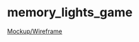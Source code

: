 # memory_lights_game
[Mockup/Wireframe](https://drive.google.com/file/d/1D01d4bl7dqBsnx6SDV8T0ztAKvY0d2Fs/view)
